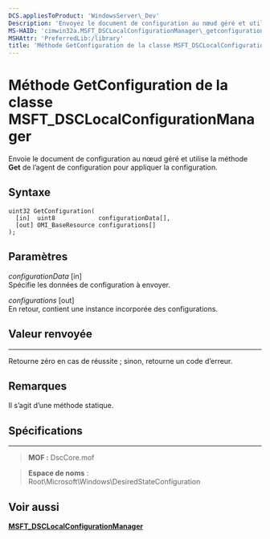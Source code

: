 ```yaml
---
DCS.appliesToProduct: 'WindowsServer\_Dev'
Description: 'Envoyez le document de configuration au nœud géré et utilisez l’agent de configuration pour appliquer la configuration à l’aide de la méthode Get.'
MS-HAID: 'cimwin32a.MSFT_DSCLocalConfigurationManager\_getconfiguration'
MSHAttr: 'PreferredLib:/library'
title: 'Méthode GetConfiguration de la classe MSFT_DSCLocalConfigurationManager'
---
```


# Méthode GetConfiguration de la classe MSFT_DSCLocalConfigurationManager

Envoie le document de configuration au nœud géré et utilise la méthode **Get** de l’agent de configuration pour appliquer la configuration.

Syntaxe
------

```mof
uint32 GetConfiguration(
  [in]  uint8            configurationData[],
  [out] OMI_BaseResource configurations[]
);
```

Paramètres
----------

*configurationData* \[in\]  
Spécifie les données de configuration à envoyer.

*configurations* \[out\]  
En retour, contient une instance incorporée des configurations.

## Valeur renvoyée
------------

Retourne zéro en cas de réussite ; sinon, retourne un code d’erreur.

## Remarques

Il s’agit d’une méthode statique.

## Spécifications
------------
>**MOF :** DscCore.mof

>**Espace de noms** : Root\Microsoft\Windows\DesiredStateConfiguration


## Voir aussi


[**MSFT_DSCLocalConfigurationManager**](msft-dsclocalconfigurationmanager.md)
 

 





<!--HONumber=Apr16_HO2-->


